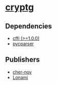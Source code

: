 # [cryptg](https://pypi.org/project/cryptg)

## Dependencies
- [cffi (>=1.0.0)](packages/c/cffi.md)
- [pycparser](packages/p/pycparser.md)



## Publishers
- [cher-nov](https://pypi.org/user/cher-nov)
- [Lonami](https://pypi.org/user/Lonami)

